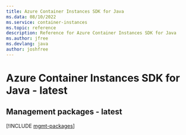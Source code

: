 ```yaml
---
title: Azure Container Instances SDK for Java
ms.data: 08/10/2022
ms.service: container-instances
ms.topic: reference
description: Reference for Azure Container Instances SDK for Java
ms.author: jfree
ms.devlang: java
author: joshfree
---
```

# Azure Container Instances SDK for Java - latest

## Management packages - latest
[!INCLUDE [mgmt-packages](container-instances-mgmt-index.md)]